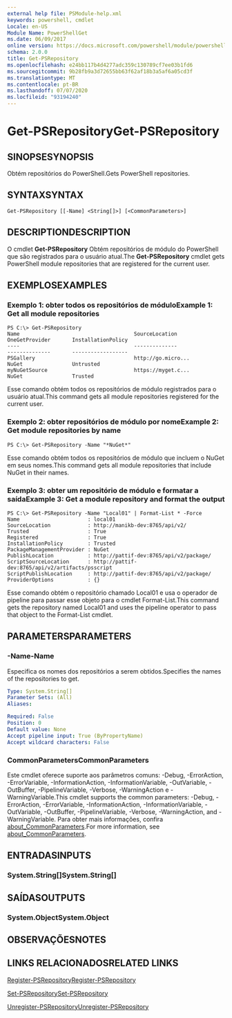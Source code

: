 ```yaml
---
external help file: PSModule-help.xml
keywords: powershell, cmdlet
Locale: en-US
Module Name: PowerShellGet
ms.date: 06/09/2017
online version: https://docs.microsoft.com/powershell/module/powershellget/get-psrepository?view=powershell-7.1&WT.mc_id=ps-gethelp
schema: 2.0.0
title: Get-PSRepository
ms.openlocfilehash: e24bb117b4d4277adc359c130789cf7ee03b1fd6
ms.sourcegitcommit: 9b28fb9a3d72655bb63f62af18b3a5af6a05cd3f
ms.translationtype: MT
ms.contentlocale: pt-BR
ms.lasthandoff: 07/07/2020
ms.locfileid: "93194240"
---
```

# <span data-ttu-id="0f316-103">Get-PSRepository</span><span class="sxs-lookup"><span data-stu-id="0f316-103">Get-PSRepository</span></span>

## <span data-ttu-id="0f316-104">SINOPSE</span><span class="sxs-lookup"><span data-stu-id="0f316-104">SYNOPSIS</span></span>
<span data-ttu-id="0f316-105">Obtém repositórios do PowerShell.</span><span class="sxs-lookup"><span data-stu-id="0f316-105">Gets PowerShell repositories.</span></span>

## <span data-ttu-id="0f316-106">SYNTAX</span><span class="sxs-lookup"><span data-stu-id="0f316-106">SYNTAX</span></span>

```
Get-PSRepository [[-Name] <String[]>] [<CommonParameters>]
```

## <span data-ttu-id="0f316-107">DESCRIPTION</span><span class="sxs-lookup"><span data-stu-id="0f316-107">DESCRIPTION</span></span>

<span data-ttu-id="0f316-108">O cmdlet **Get-PSRepository** Obtém repositórios de módulo do PowerShell que são registrados para o usuário atual.</span><span class="sxs-lookup"><span data-stu-id="0f316-108">The **Get-PSRepository** cmdlet gets PowerShell module repositories that are registered for the current user.</span></span>

## <span data-ttu-id="0f316-109">EXEMPLOS</span><span class="sxs-lookup"><span data-stu-id="0f316-109">EXAMPLES</span></span>

### <span data-ttu-id="0f316-110">Exemplo 1: obter todos os repositórios de módulo</span><span class="sxs-lookup"><span data-stu-id="0f316-110">Example 1: Get all module repositories</span></span>

```
PS C:\> Get-PSRepository
Name                                     SourceLocation                                     OneGetProvider       InstallationPolicy
----                                     --------------                                     --------------       ------------------
PSGallery                                http://go.micro...                                 NuGet                Untrusted
myNuGetSource                            https://myget.c...                                 NuGet                Trusted
```

<span data-ttu-id="0f316-111">Esse comando obtém todos os repositórios de módulo registrados para o usuário atual.</span><span class="sxs-lookup"><span data-stu-id="0f316-111">This command gets all module repositories registered for the current user.</span></span>

### <span data-ttu-id="0f316-112">Exemplo 2: obter repositórios de módulo por nome</span><span class="sxs-lookup"><span data-stu-id="0f316-112">Example 2: Get module repositories by name</span></span>

```
PS C:\> Get-PSRepository -Name "*NuGet*"
```

<span data-ttu-id="0f316-113">Esse comando obtém todos os repositórios de módulo que incluem o NuGet em seus nomes.</span><span class="sxs-lookup"><span data-stu-id="0f316-113">This command gets all module repositories that include NuGet in their names.</span></span>

### <span data-ttu-id="0f316-114">Exemplo 3: obter um repositório de módulo e formatar a saída</span><span class="sxs-lookup"><span data-stu-id="0f316-114">Example 3: Get a module repository and format the output</span></span>

```
PS C:\> Get-PSRepository -Name "Local01" | Format-List * -Force
Name                      : local01
SourceLocation            : http://manikb-dev:8765/api/v2/
Trusted                   : True
Registered                : True
InstallationPolicy        : Trusted
PackageManagementProvider : NuGet
PublishLocation           : http://pattif-dev:8765/api/v2/package/
ScriptSourceLocation      : http://pattif-dev:8765/api/v2/artifacts/psscript
ScriptPublishLocation     : http://pattif-dev:8765/api/v2/package/
ProviderOptions           : {}
```

<span data-ttu-id="0f316-115">Esse comando obtém o repositório chamado Local01 e usa o operador de pipeline para passar esse objeto para o cmdlet Format-List.</span><span class="sxs-lookup"><span data-stu-id="0f316-115">This command gets the repository named Local01 and uses the pipeline operator to pass that object to the Format-List cmdlet.</span></span>

## <span data-ttu-id="0f316-116">PARAMETERS</span><span class="sxs-lookup"><span data-stu-id="0f316-116">PARAMETERS</span></span>

### <span data-ttu-id="0f316-117">-Name</span><span class="sxs-lookup"><span data-stu-id="0f316-117">-Name</span></span>

<span data-ttu-id="0f316-118">Especifica os nomes dos repositórios a serem obtidos.</span><span class="sxs-lookup"><span data-stu-id="0f316-118">Specifies the names of the repositories to get.</span></span>

```yaml
Type: System.String[]
Parameter Sets: (All)
Aliases:

Required: False
Position: 0
Default value: None
Accept pipeline input: True (ByPropertyName)
Accept wildcard characters: False
```

### <span data-ttu-id="0f316-119">CommonParameters</span><span class="sxs-lookup"><span data-stu-id="0f316-119">CommonParameters</span></span>

<span data-ttu-id="0f316-120">Este cmdlet oferece suporte aos parâmetros comuns: -Debug, -ErrorAction, -ErrorVariable, -InformationAction, -InformationVariable, -OutVariable, -OutBuffer, -PipelineVariable, -Verbose, -WarningAction e -WarningVariable.</span><span class="sxs-lookup"><span data-stu-id="0f316-120">This cmdlet supports the common parameters: -Debug, -ErrorAction, -ErrorVariable, -InformationAction, -InformationVariable, -OutVariable, -OutBuffer, -PipelineVariable, -Verbose, -WarningAction, and -WarningVariable.</span></span> <span data-ttu-id="0f316-121">Para obter mais informações, confira [about_CommonParameters](https://go.microsoft.com/fwlink/?LinkID=113216).</span><span class="sxs-lookup"><span data-stu-id="0f316-121">For more information, see [about_CommonParameters](https://go.microsoft.com/fwlink/?LinkID=113216).</span></span>

## <span data-ttu-id="0f316-122">ENTRADAS</span><span class="sxs-lookup"><span data-stu-id="0f316-122">INPUTS</span></span>

### <span data-ttu-id="0f316-123">System.String[]</span><span class="sxs-lookup"><span data-stu-id="0f316-123">System.String[]</span></span>

## <span data-ttu-id="0f316-124">SAÍDAS</span><span class="sxs-lookup"><span data-stu-id="0f316-124">OUTPUTS</span></span>

### <span data-ttu-id="0f316-125">System.Object</span><span class="sxs-lookup"><span data-stu-id="0f316-125">System.Object</span></span>

## <span data-ttu-id="0f316-126">OBSERVAÇÕES</span><span class="sxs-lookup"><span data-stu-id="0f316-126">NOTES</span></span>

## <span data-ttu-id="0f316-127">LINKS RELACIONADOS</span><span class="sxs-lookup"><span data-stu-id="0f316-127">RELATED LINKS</span></span>

[<span data-ttu-id="0f316-128">Register-PSRepository</span><span class="sxs-lookup"><span data-stu-id="0f316-128">Register-PSRepository</span></span>](Register-PSRepository.md)

[<span data-ttu-id="0f316-129">Set-PSRepository</span><span class="sxs-lookup"><span data-stu-id="0f316-129">Set-PSRepository</span></span>](Set-PSRepository.md)

[<span data-ttu-id="0f316-130">Unregister-PSRepository</span><span class="sxs-lookup"><span data-stu-id="0f316-130">Unregister-PSRepository</span></span>](Unregister-PSRepository.md)

